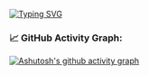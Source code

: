 [![Typing SVG](https://readme-typing-svg.herokuapp.com?duration=4000&color=28996C&lines=Hi+there+%F0%9F%91%8B+%F0%9F%98%81++I+am+Hala+Ziani+;Welcome+to+My+Profile!+)](https://git.io/typing-svg)

### 📈 GitHub Activity Graph:
[![Ashutosh's github activity graph](https://activity-graph.herokuapp.com/graph?username=Halazv2&theme=react-dark)](https://github.com/ashutosh00710/github-readme-activity-graph)
<!--
**Halazv2/Halazv2** is a ✨ _special_ ✨ repository because its `README.md` (this file) appears on your GitHub profile.

Here are some ideas to get you started:

- 🔭 I’m currently working on ...
- 🌱 I’m currently learning ...
- 👯 I’m looking to collaborate on ...
- 🤔 I’m looking for help with ...
- 💬 Ask me about ...
- 📫 How to reach me: ...
- 😄 Pronouns: ...
- ⚡ Fun fact: ...
-->
